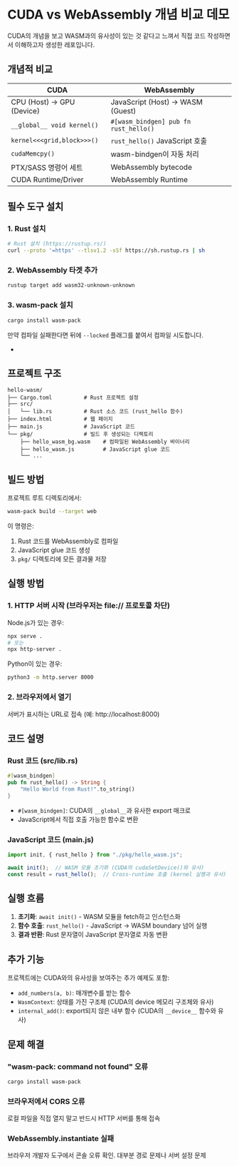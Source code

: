 # CUDA vs WebAssembly 개념 비교 데모

CUDA의 개념을 보고 WASM과의 유사성이 있는 것 같다고 느껴서 직접 코드 작성하면서 이해하고자 생성한 레포입니다.

## 개념적 비교

| CUDA | WebAssembly |
|------|------------|
| CPU (Host) → GPU (Device) | JavaScript (Host) → WASM (Guest) |
| `__global__ void kernel()` | `#[wasm_bindgen] pub fn rust_hello()` |
| `kernel<<<grid,block>>>()` | `rust_hello()` JavaScript 호출 |
| `cudaMemcpy()` | wasm-bindgen이 자동 처리 |
| PTX/SASS 명령어 세트 | WebAssembly bytecode |
| CUDA Runtime/Driver | WebAssembly Runtime |

## 필수 도구 설치

### 1. Rust 설치
```bash
# Rust 설치 (https://rustup.rs/)
curl --proto '=https' --tlsv1.2 -sSf https://sh.rustup.rs | sh
```

### 2. WebAssembly 타겟 추가
```bash
rustup target add wasm32-unknown-unknown
```

### 3. wasm-pack 설치
```bash
cargo install wasm-pack
```

만약 컴파일 실패한다면 뒤에 `--locked` 플래그를 붙여서 컴파일 시도합니다.

- 

## 프로젝트 구조

```
hello-wasm/
├── Cargo.toml          # Rust 프로젝트 설정
├── src/
│   └── lib.rs          # Rust 소스 코드 (rust_hello 함수)
├── index.html          # 웹 페이지
├── main.js             # JavaScript 코드
└── pkg/                # 빌드 후 생성되는 디렉토리
    ├── hello_wasm_bg.wasm    # 컴파일된 WebAssembly 바이너리
    ├── hello_wasm.js         # JavaScript glue 코드
    └── ...
```

## 빌드 방법

프로젝트 루트 디렉토리에서:

```bash
wasm-pack build --target web
```

이 명령은:
1. Rust 코드를 WebAssembly로 컴파일
2. JavaScript glue 코드 생성
3. `pkg/` 디렉토리에 모든 결과물 저장

## 실행 방법

### 1. HTTP 서버 시작 (브라우저는 file:// 프로토콜 차단)

Node.js가 있는 경우:
```bash
npx serve .
# 또는
npx http-server .
```

Python이 있는 경우:
```bash
python3 -m http.server 8000
```

### 2. 브라우저에서 열기

서버가 표시하는 URL로 접속 (예: http://localhost:8000)

## 코드 설명

### Rust 코드 (src/lib.rs)

```rust
#[wasm_bindgen]
pub fn rust_hello() -> String {
    "Hello World from Rust!".to_string()
}
```

- `#[wasm_bindgen]`: CUDA의 `__global__`과 유사한 export 매크로
- JavaScript에서 직접 호출 가능한 함수로 변환

### JavaScript 코드 (main.js)

```javascript
import init, { rust_hello } from "./pkg/hello_wasm.js";

await init();  // WASM 모듈 초기화 (CUDA의 cudaSetDevice()와 유사)
const result = rust_hello();  // Cross-runtime 호출 (kernel 실행과 유사)
```

## 실행 흐름

1. **초기화**: `await init()` - WASM 모듈을 fetch하고 인스턴스화
2. **함수 호출**: `rust_hello()` - JavaScript → WASM boundary 넘어 실행
3. **결과 반환**: Rust 문자열이 JavaScript 문자열로 자동 변환

## 추가 기능

프로젝트에는 CUDA와의 유사성을 보여주는 추가 예제도 포함:

- `add_numbers(a, b)`: 매개변수를 받는 함수
- `WasmContext`: 상태를 가진 구조체 (CUDA의 device 메모리 구조체와 유사)
- `internal_add()`: export되지 않은 내부 함수 (CUDA의 `__device__` 함수와 유사)

## 문제 해결

### "wasm-pack: command not found" 오류
```bash
cargo install wasm-pack
```

### 브라우저에서 CORS 오류
로컬 파일을 직접 열지 말고 반드시 HTTP 서버를 통해 접속

### WebAssembly.instantiate 실패
브라우저 개발자 도구에서 콘솔 오류 확인. 대부분 경로 문제나 서버 설정 문제
